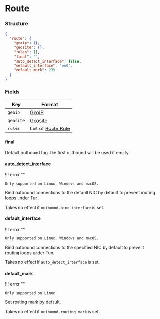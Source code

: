 # Route

### Structure

```json
{
  "route": {
    "geoip": {},
    "geosite": {},
    "rules": [],
    "final": "",
    "auto_detect_interface": false,
    "default_interface": "en0",
    "default_mark": 233
  }
}
```

### Fields

| Key       | Format                       |
|-----------|------------------------------|
| `geoip`   | [GeoIP](./geoip)             |
| `geosite` | [Geosite](./geosite)         |
| `rules`   | List of [Route Rule](./rule) |

#### final

Default outbound tag. the first outbound will be used if empty.

#### auto_detect_interface

!!! error ""

    Only supported on Linux, Windows and macOS.

Bind outbound connections to the default NIC by default to prevent routing loops under Tun.

Takes no effect if `outbound.bind_interface` is set.

#### default_interface

!!! error ""

    Only supported on Linux, Windows and macOS.

Bind outbound connections to the specified NIC by default to prevent routing loops under Tun.

Takes no effect if `auto_detect_interface` is set.

#### default_mark

!!! error ""

    Only supported on Linux.

Set routing mark by default.

Takes no effect if `outbound.routing_mark` is set.